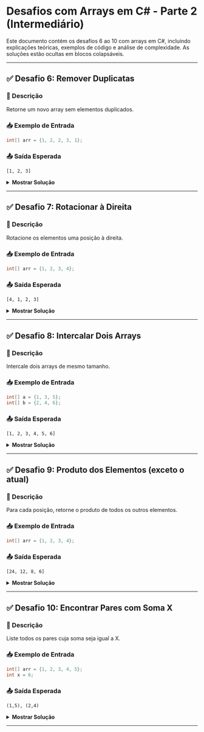 
# Desafios com Arrays em C# - Parte 2 (Intermediário)

Este documento contém os desafios 6 ao 10 com arrays em C#, incluindo explicações teóricas, exemplos de código e análise de complexidade. As soluções estão ocultas em blocos colapsáveis.

---

## ✅ Desafio 6: Remover Duplicatas

### 🧠 Descrição
Retorne um novo array sem elementos duplicados.

### 📥 Exemplo de Entrada
```csharp
int[] arr = {1, 2, 2, 3, 1};
```

### 📤 Saída Esperada
```
[1, 2, 3]
```

<details>
<summary><strong>Mostrar Solução</strong></summary>

### 💻 Código C#
```csharp
int[] arr = {1, 2, 2, 3, 1};
int[] resultado = arr.Distinct().ToArray();
Console.WriteLine(string.Join(", ", resultado));
```

### ⏱️ Complexidade
- Tempo: O(n) — cada elemento é visitado uma vez.
- Espaço: O(n) — usamos uma estrutura auxiliar (HashSet).

</details>

---

## ✅ Desafio 7: Rotacionar à Direita

### 🧠 Descrição
Rotacione os elementos uma posição à direita.

### 📥 Exemplo de Entrada
```csharp
int[] arr = {1, 2, 3, 4};
```

### 📤 Saída Esperada
```
[4, 1, 2, 3]
```

<details>
<summary><strong>Mostrar Solução</strong></summary>

### 💻 Código C#
```csharp
int[] arr = {1, 2, 3, 4};
int ultimo = arr[arr.Length - 1];

for (int i = arr.Length - 1; i > 0; i--)
{
    arr[i] = arr[i - 1];
}
arr[0] = ultimo;

Console.WriteLine(string.Join(", ", arr));
```

### ⏱️ Complexidade
- Tempo: O(n) — cada elemento é movido uma vez.
- Espaço: O(1) — rotação feita in-place.

</details>

---

## ✅ Desafio 8: Intercalar Dois Arrays

### 🧠 Descrição
Intercale dois arrays de mesmo tamanho.

### 📥 Exemplo de Entrada
```csharp
int[] a = {1, 3, 5};
int[] b = {2, 4, 6};
```

### 📤 Saída Esperada
```
[1, 2, 3, 4, 5, 6]
```

<details>
<summary><strong>Mostrar Solução</strong></summary>

### 💻 Código C#
```csharp
int[] a = {1, 3, 5};
int[] b = {2, 4, 6};
int[] resultado = new int[a.Length + b.Length];

for (int i = 0; i < a.Length; i++)
{
    resultado[2 * i] = a[i];
    resultado[2 * i + 1] = b[i];
}

Console.WriteLine(string.Join(", ", resultado));
```

### ⏱️ Complexidade
- Tempo: O(n) — n é o tamanho de cada array.
- Espaço: O(n) — novo array de tamanho 2n.

</details>

---

## ✅ Desafio 9: Produto dos Elementos (exceto o atual)

### 🧠 Descrição
Para cada posição, retorne o produto de todos os outros elementos.

### 📥 Exemplo de Entrada
```csharp
int[] arr = {1, 2, 3, 4};
```

### 📤 Saída Esperada
```
[24, 12, 8, 6]
```

<details>
<summary><strong>Mostrar Solução</strong></summary>

### 💻 Código C#
```csharp
int[] arr = {1, 2, 3, 4};
int n = arr.Length;
int[] resultado = new int[n];

for (int i = 0; i < n; i++)
{
    int produto = 1;
    for (int j = 0; j < n; j++)
    {
        if (i != j)
            produto *= arr[j];
    }
    resultado[i] = produto;
}

Console.WriteLine(string.Join(", ", resultado));
```

### ⏱️ Complexidade
- Tempo: O(n²) — dois loops aninhados.
- Espaço: O(n) — array de saída.

</details>

---

## ✅ Desafio 10: Encontrar Pares com Soma X

### 🧠 Descrição
Liste todos os pares cuja soma seja igual a X.

### 📥 Exemplo de Entrada
```csharp
int[] arr = {1, 2, 3, 4, 5};
int x = 6;
```

### 📤 Saída Esperada
```
(1,5), (2,4)
```

<details>
<summary><strong>Mostrar Solução</strong></summary>

### 💻 Código C#
```csharp
int[] arr = {1, 2, 3, 4, 5};
int x = 6;

for (int i = 0; i < arr.Length; i++)
{
    for (int j = i + 1; j < arr.Length; j++)
    {
        if (arr[i] + arr[j] == x)
            Console.WriteLine($"({arr[i]},{arr[j]})");
    }
}
```

### ⏱️ Complexidade
- Tempo: O(n²) — dois loops aninhados.
- Espaço: O(1) — sem estrutura auxiliar.

</details>

---
